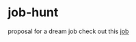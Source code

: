 # job-hunt
proposal for a dream job
check out this [job](https://www.stepstone.de/jobs--Biostatistician-Biometrician-Pediatric-Nephrology-m-f-d-Heidelberg-Universitaetsklinikum-Heidelberg--8902961-inline.html?lang=en&rewrite=1&rltr=2_2_25_seorl_m_0_0_0_0_1_0) 
